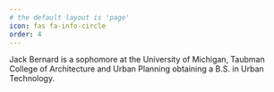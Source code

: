 ```yaml
---
# the default layout is 'page'
icon: fas fa-info-circle
order: 4
---
```


Jack Bernard is a sophomore at the University of Michigan, Taubman College of Architecture and Urban Planning obtaining a B.S. in Urban Technology.

